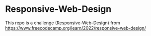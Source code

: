 # Responsive-Web-Design
This repo is a challenge (Responsive-Web-Design) from https://www.freecodecamp.org/learn/2022/responsive-web-design/ 
